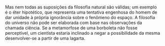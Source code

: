 ﻿Mas nem todas as suposições da filosofia natural são válidas; um exemplo é o éter hipotético, que representa uma tentativa engenhosa do homem de dar unidade à própria ignorância sobre o fenômeno do espaço. A filosofia do universo não pode ser elaborada com base nas observações da chamada ciência. Se a metamorfose de uma borboleta não fosse perceptível, um cientista estaria inclinado a negar a possibilidade da mesma desenvolver-se a partir de uma lagarta.